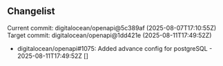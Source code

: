 ## Changelist

Current commit: digitalocean/openapi@5c389af (2025-08-07T17:10:55Z)
Target commit: digitalocean/openapi@1dd421e (2025-08-11T17:49:52Z)

* digitalocean/openapi#1075: Added advance config for postgreSQL - 2025-08-11T17:49:52Z []
